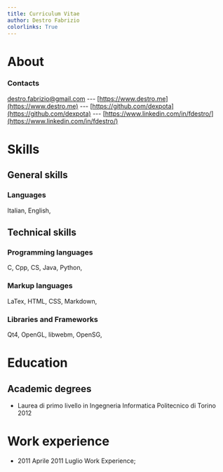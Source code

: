 ```yaml
---
title: Curriculum Vitae
author: Destro Fabrizio
colorlinks: True
---
```


# About

### Contacts

[destro.fabrizio@gmail.com](destro.fabrizio@gmail.com) --- [https://www.destro.me](https://www.destro.me) --- [https://github.com/dexpota](https://github.com/dexpota) --- [https://www.linkedin.com/in/fdestro/](https://www.linkedin.com/in/fdestro/)

# Skills
##  General skills

### Languages
Italian,
English,


## Technical skills
### Programming languages
C,
Cpp,
CS,
Java,
Python,


### Markup languages
LaTex,
HTML,
CSS,
Markdown,



### Libraries and Frameworks
Qt4,
OpenGL,
libwebm,
OpenSG,



# Education

## Academic degrees
- Laurea di primo livello in Ingegneria Informatica Politecnico di Torino 2012


# Work experience

- 2011 Aprile 2011 Luglio Work Experience;
